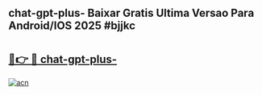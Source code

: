 ## chat-gpt-plus- Baixar Gratis Ultima Versao Para Android/IOS 2025 #bjjkc

# <h2><a href="https://ainizakaria.my?title=chat-gpt-plus-&ref=20M">🔗👉 🔴 chat-gpt-plus-</a></h2>

[![acn](https://github.com/user-attachments/assets/0f9c940e-d8b0-45ae-aac7-cd30a18b3e1c)](https://ainizakaria.my?title=chat-gpt-plus-&ref=20M)

